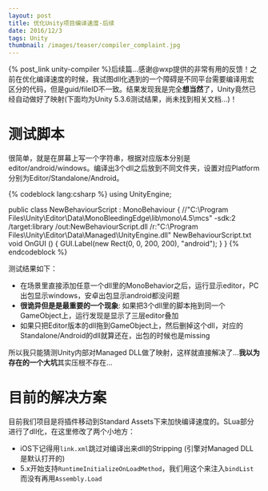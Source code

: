 ```yaml
---
layout: post
title: 优化Unity项目编译速度-后续
date: 2016/12/3
tags: Unity
thumbnail: /images/teaser/compiler_complaint.jpg
---
```


{% post_link unity-compiler %}后续篇...感谢@wxp提供的非常有用的反馈！之前在优化编译速度的时候，我试图dll化遇到的一个障碍是不同平台需要编译用宏区分的代码，但是guid/fileID不一致。结果发现我是完全**想当然**了，Unity竟然已经自动做好了映射(下面均为Unity 5.3.6测试结果，尚未找到相关文档...)！

<!--more-->

# 测试脚本

很简单，就是在屏幕上写一个字符串，根据对应版本分别是editor/android/windows。编译出3个dll之后放到不同文件夹，设置对应Platform分别为Editor/Standalone/Android。

{% codeblock lang:csharp %}
using UnityEngine;

public class NewBehaviourScript : MonoBehaviour {
    //"C:\Program Files\Unity\Editor\Data\MonoBleedingEdge\lib\mono\4.5\mcs" -sdk:2 /target:library /out:NewBehaviourScript.dll /r:"C:\Program Files\Unity\Editor\Data\Managed\UnityEngine.dll" NewBehaviourScript.txt
    void OnGUI () {
        GUI.Label(new Rect(0, 0, 200, 200), "android");
    }
}
{% endcodeblock %}

测试结果如下：

- 在场景里直接添加任意一个dll里的MonoBehavior之后，运行显示editor，PC出包显示windows，安卓出包显示android都没问题
- **很诡异但是是最重要的一个现象**: 如果把3个dll里的脚本拖到同一个GameObject上，运行发现是显示了三层editor叠加
- 如果只把Editor版本的dll拖到GameObject上，然后删掉这个dll，对应的Standalone/Android的dll就算还在，出包的时候也是missing

所以我只能猜测Unity内部对Managed DLL做了映射，这样就直接解决了...**我以为存在的一个大坑**其实压根不存在...

# 目前的解决方案

目前我们项目是将插件移动到Standard Assets下来加快编译速度的。SLua部分进行了dll化，在这里修改了两个小地方：

- iOS下记得用`link.xml`跳过对编译出来dll的Stripping (引擎对Managed DLL是默认打开的)
- 5.x开始支持`RuntimeInitializeOnLoadMethod`，我们用这个来注入`bindList`而没有再用`Assembly.Load`